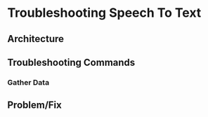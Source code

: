 # Troubleshooting Speech To Text

## Architecture

## Troubleshooting Commands

### Gather Data
## Problem/Fix